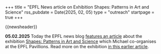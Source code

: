 +++
title       = "EPFL News article on Exhibition Shapes: Patterns in Art and Science"
rss_pubdate = Date(2025, 02, 05)
type        = "outreach"
startpage   = true
+++

{{newsheader}}

**05.02.2025**
Today the EPFL news blog [features an article](https://actu.epfl.ch/news/les-geometries-qui-nous-entourent-sublimees-par--2/)
about the exhibition [Shapes: Patterns in Art and Science](https://epfl-pavilions.ch/en/exhibitions/shapes)
which Michael co-organises at the EPFL Pavillions.
Read more on the exhibition [in this earlier article](/news/2025/01/shapes/).
